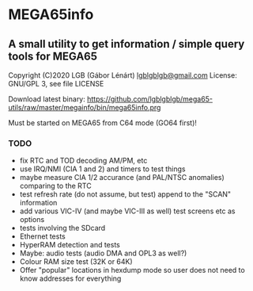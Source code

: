 # MEGA65info
## A small utility to get information / simple query tools for MEGA65

Copyright (C)2020 LGB (Gábor Lénárt) <lgblgblgb@gmail.com>
License: GNU/GPL 3, see file LICENSE

Download latest binary: https://github.com/lgblgblgb/mega65-utils/raw/master/megainfo/bin/mega65info.prg

Must be started on MEGA65 from C64 mode (GO64 first)!

### TODO

* fix RTC and TOD decoding AM/PM, etc
* use IRQ/NMI (CIA 1 and 2) and timers to test things
* maybe measure CIA 1/2 accurance (and PAL/NTSC anomalies) comparing to the RTC
* test refresh rate (do not assume, but test) append to the "SCAN" information
* add various VIC-IV (and maybe VIC-III as well) test screens etc as options
* tests involving the SDcard
* Ethernet tests
* HyperRAM detection and tests
* Maybe: audio tests (audio DMA and OPL3 as well?)
* Colour RAM size test (32K or 64K)
* Offer "popular" locations in hexdump mode so user does not need to know addresses for everything
